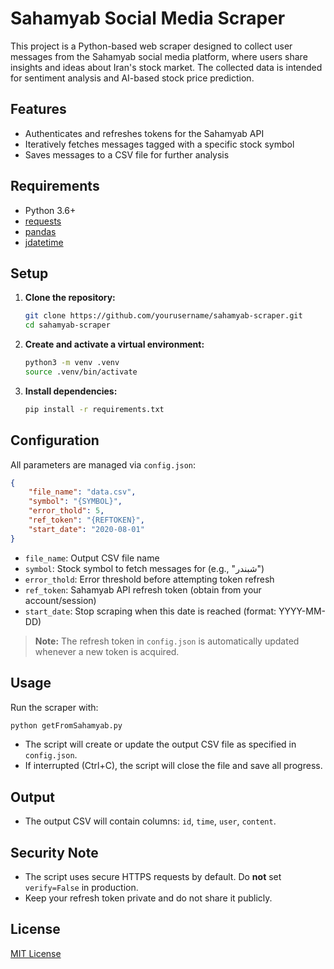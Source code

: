 # Sahamyab Social Media Scraper

This project is a Python-based web scraper designed to collect user messages from the Sahamyab social media platform, where users share insights and ideas about Iran's stock market. The collected data is intended for sentiment analysis and AI-based stock price prediction.

## Features
- Authenticates and refreshes tokens for the Sahamyab API
- Iteratively fetches messages tagged with a specific stock symbol
- Saves messages to a CSV file for further analysis

## Requirements
- Python 3.6+
- [requests](https://pypi.org/project/requests/)
- [pandas](https://pypi.org/project/pandas/)
- [jdatetime](https://pypi.org/project/jdatetime/)

## Setup
1. **Clone the repository:**
   ```bash
   git clone https://github.com/yourusername/sahamyab-scraper.git
   cd sahamyab-scraper
   ```
2. **Create and activate a virtual environment:**
   ```bash
   python3 -m venv .venv
   source .venv/bin/activate
   ```
3. **Install dependencies:**
   ```bash
   pip install -r requirements.txt
   ```

## Configuration
All parameters are managed via `config.json`:
```json
{
    "file_name": "data.csv",
    "symbol": "{SYMBOL}",
    "error_thold": 5,
    "ref_token": "{REFTOKEN}",
    "start_date": "2020-08-01"
}
```
- `file_name`: Output CSV file name
- `symbol`: Stock symbol to fetch messages for (e.g., "شبندر")
- `error_thold`: Error threshold before attempting token refresh
- `ref_token`: Sahamyab API refresh token (obtain from your account/session)
- `start_date`: Stop scraping when this date is reached (format: YYYY-MM-DD)

> **Note:** The refresh token in `config.json` is automatically updated whenever a new token is acquired.

## Usage
Run the scraper with:
```bash
python getFromSahamyab.py
```

- The script will create or update the output CSV file as specified in `config.json`.
- If interrupted (Ctrl+C), the script will close the file and save all progress.

## Output
- The output CSV will contain columns: `id`, `time`, `user`, `content`.

## Security Note
- The script uses secure HTTPS requests by default. Do **not** set `verify=False` in production.
- Keep your refresh token private and do not share it publicly.

## License
[MIT License](LICENSE)
